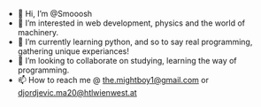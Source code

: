 - 👋 Hi, I’m @Smooosh
- 👀 I’m interested in web development, physics and the world of machinery.
- 🌱 I’m currently learning python, and so to say real programming, gathering unique experiances!
- 💞️ I’m looking to collaborate on studying, learning the way of programming.
- 📫 How to reach me @ the.mightboy1@gmail.com or djordjevic.ma20@htlwienwest.at

<!---
Smooosh/Smooosh is a ✨ special ✨ repository because its `README.md` (this file) appears on your GitHub profile.
You can click the Preview link to take a look at your changes.
--->
